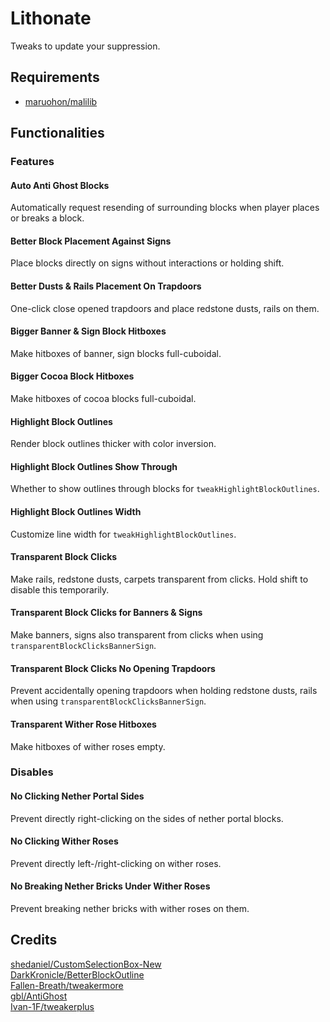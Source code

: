 # Lithonate

Tweaks to update your suppression.

## Requirements

- [maruohon/malilib](https://github.com/maruohon/malilib)

## Functionalities

### Features

#### Auto Anti Ghost Blocks

Automatically request resending of surrounding blocks when player places or breaks a block.

#### Better Block Placement Against Signs

Place blocks directly on signs without interactions or holding shift.

#### Better Dusts & Rails Placement On Trapdoors

One-click close opened trapdoors and place redstone dusts, rails on them.

#### Bigger Banner & Sign Block Hitboxes

Make hitboxes of banner, sign blocks full-cuboidal.

#### Bigger Cocoa Block Hitboxes

Make hitboxes of cocoa blocks full-cuboidal.

#### Highlight Block Outlines

Render block outlines thicker with color inversion.

#### Highlight Block Outlines Show Through

Whether to show outlines through blocks for `tweakHighlightBlockOutlines`.

#### Highlight Block Outlines Width

Customize line width for `tweakHighlightBlockOutlines`.

#### Transparent Block Clicks

Make rails, redstone dusts, carpets transparent from clicks. Hold shift to disable this temporarily.

#### Transparent Block Clicks for Banners & Signs

Make banners, signs also transparent from clicks when using `transparentBlockClicksBannerSign`.

#### Transparent Block Clicks No Opening Trapdoors

Prevent accidentally opening trapdoors when holding redstone dusts, rails when using `transparentBlockClicksBannerSign`.

#### Transparent Wither Rose Hitboxes

Make hitboxes of wither roses empty.

### Disables

#### No Clicking Nether Portal Sides

Prevent directly right-clicking on the sides of nether portal blocks.

#### No Clicking Wither Roses

Prevent directly left-/right-clicking on wither roses.

#### No Breaking Nether Bricks Under Wither Roses

Prevent breaking nether bricks with wither roses on them.

## Credits

[shedaniel/CustomSelectionBox-New](https://github.com/shedaniel/CustomSelectionBox-New) <br>
[DarkKronicle/BetterBlockOutline](https://github.com/DarkKronicle/BetterBlockOutline) <br>
[Fallen-Breath/tweakermore](https://github.com/Fallen-Breath/tweakermore) <br>
[gbl/AntiGhost](https://github.com/gbl/AntiGhost) <br>
[Ivan-1F/tweakerplus](https://github.com/Ivan-1F/tweakerplus) <br>
